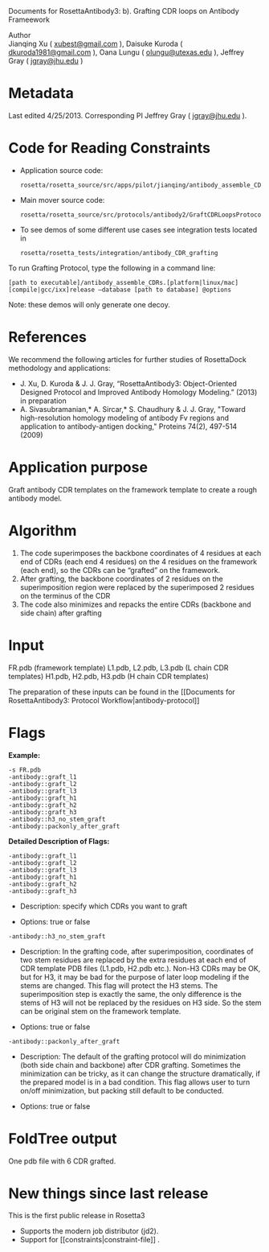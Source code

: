 <!-- --- title: Antibody Assemble  C D Rs -->Documents for RosettaAntibody3: b). Grafting CDR loops on Antibody Frameework

 Author   
Jianqing Xu ( [xubest@gmail.com](#) ), Daisuke Kuroda ( [dkuroda1981@gmail.com](#) ), Oana Lungu ( [olungu@utexas.edu](#) ), Jeffrey Gray ( [jgray@jhu.edu](#) )

Metadata
========

Last edited 4/25/2013. Corresponding PI Jeffrey Gray ( [jgray@jhu.edu](#) ).

Code for Reading Constraints
============================

-   Application source code:

    ~~~~ {.fragment}
    rosetta/rosetta_source/src/apps/pilot/jianqing/antibody_assemble_CDRs.cc
    ~~~~

-   Main mover source code:

    ~~~~ {.fragment}
    rosetta/rosetta_source/src/protocols/antibody2/GraftCDRLoopsProtocol.cc
    ~~~~

-   To see demos of some different use cases see integration tests located in

    ~~~~ {.fragment}
    rosetta/rosetta_tests/integration/antibody_CDR_grafting 
    ~~~~

To run Grafting Protocol, type the following in a command line:

```
[path to executable]/antibody_assemble_CDRs.[platform|linux/mac][compile|gcc/ixx]release –database [path to database] @options
```

Note: these demos will only generate one decoy.

References
==========

We recommend the following articles for further studies of RosettaDock methodology and applications:

-   J. Xu, D. Kuroda & J. J. Gray, “RosettaAntibody3: Object-Oriented Designed Protocol and Improved Antibody Homology Modeling.” (2013) in preparation
-   A. Sivasubramanian,\* A. Sircar,\* S. Chaudhury & J. J. Gray, "Toward high-resolution homology modeling of antibody Fv regions and application to antibody-antigen docking," Proteins 74(2), 497-514 (2009)

Application purpose
===========================================

Graft antibody CDR templates on the framework template to create a rough antibody model.

Algorithm
=========

1.  The code superimposes the backbone coordinates of 4 residues at each end of CDRs (each end 4 residues) on the 4 residues on the framework (each end), so the CDRs can be “grafted” on the framework.
2.  After grafting, the backbone coordinates of 2 residues on the superimposition region were replaced by the superimposed 2 residues on the terminus of the CDR
3.  The code also minimizes and repacks the entire CDRs (backbone and side chain) after grafting

Input
=====

FR.pdb (framework template)
 L1.pdb, L2.pdb, L3.pdb (L chain CDR templates)
 H1.pdb, H2.pdb, H3.pdb (H chain CDR templates)

The preparation of these inputs can be found in the [[Documents for RosettaAntibody3: Protocol Workflow|antibody-protocol]]

Flags
=====

**Example:**

```
-s FR.pdb
-antibody::graft_l1
-antibody::graft_l2
-antibody::graft_l3
-antibody::graft_h1
-antibody::graft_h2
-antibody::graft_h3
-antibody::h3_no_stem_graft
-antibody::packonly_after_graft
```

**Detailed Description of Flags:**

```
-antibody::graft_l1
-antibody::graft_l2
-antibody::graft_l3
-antibody::graft_h1
-antibody::graft_h2
-antibody::graft_h3
```

-   Description:
     specify which CDRs you want to graft

-   Options:
     true or false

```
-antibody::h3_no_stem_graft
```

-   Description:
     In the grafting code, after superimposition, coordinates of two stem residues are replaced by the extra residues at each end of CDR template PDB files (L1.pdb, H2.pdb etc.). Non-H3 CDRs may be OK, but for H3, it may be bad for the purpose of later loop modeling if the stems are changed. This flag will protect the H3 stems. The superimposition step is exactly the same, the only difference is the stems of H3 will not be replaced by the residues on H3 side. So the stem can be original stem on the framework template.

-   Options: true or false

```
-antibody::packonly_after_graft
```

-   Description:
     The default of the grafting protocol will do minimization (both side chain and backbone) after CDR grafting. Sometimes the minimization can be tricky, as it can change the structure dramatically, if the prepared model is in a bad condition. This flag allows user to turn on/off minimization, but packing still default to be conducted.

-   Options: true or false

FoldTree output
===============

One pdb file with 6 CDR grafted.

New things since last release
=============================

This is the first public release in Rosetta3

-   Supports the modern job distributor (jd2).
-   Support for [[constraints|constraint-file]] .

